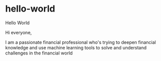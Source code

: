 # hello-world
Hello World

Hi everyone,

I am a passionate financial professional who's trying to deepen financial knowledge and use machine learning tools to solve and understand challenges in the financial world
